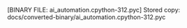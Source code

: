[BINARY FILE: ai_automation.cpython-312.pyc]
Stored copy: docs/converted-binary/ai_automation.cpython-312.pyc

